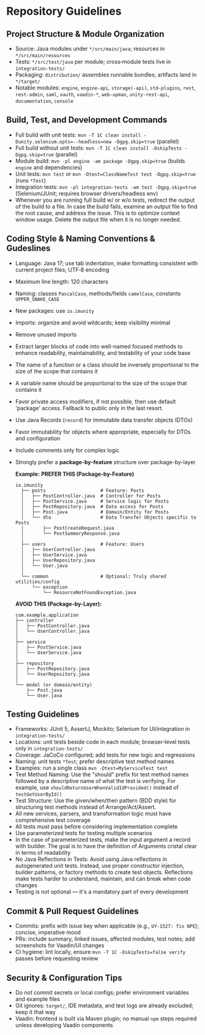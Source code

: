 # Repository Guidelines

## Project Structure & Module Organization
- Source: Java modules under `*/src/main/java`; resources in `*/src/main/resources`
- Tests: `*/src/test/java` per module; cross‑module tests live in `integration-tests/`
- Packaging: `distribution/` assembles runnable bundles; artifacts land in `*/target/`
- Notable modules: `engine`, `engine-api`, `storage(-api)`, `std-plugins`, `rest`, `rest-admin`, `saml`, `oauth`, `vaadin-*`, `web-upman`, `unity-rest-api`, `documentation`, `console`

## Build, Test, and Development Commands
- Full build with unit tests: `mvn -T 1C clean install -Dunity.selenium.opts=--headless=new -Dgpg.skip=true` (parallel)
- Full build without unit tests: `mvn -T 1C clean install -DskipTests -Dgpg.skip=true` (parallel)
- Module build: `mvn -pl engine -am package -Dgpg.skip=true` (builds `engine` and dependencies)
- Unit tests: `mvn test` or `mvn -Dtest=ClassNameTest test -Dgpg.skip=true` (runs `*Test`)
- Integration tests: `mvn -pl integration-tests -am test -Dgpg.skip=true` (Selenium/JUnit; requires browser drivers/headless env)
- Whenever you are running full build w/ or w/o tests, redirect the output of the build to a file. In case the build fails, examine an output file to find the root cause, and address the issue. This is to optimize context window usage. Delete the output file when it is no longer needed.

## Coding Style & Naming Conventions & Gudeslines
- Language: Java 17; use tab indentation, make formatting consistent with current project files; UTF‑8 encoding
- Maximum line length: 120 characters
- Naming: classes `PascalCase`, methods/fields `camelCase`, constants `UPPER_SNAKE_CASE`
- New packages: use `io.imunity`
- Imports: organize and avoid wildcards; keep visibility minimal
- Remove unused imports
- Extract larger blocks of code into well-named focused methods to enhance readability, maintainability, and testability of your code base
- The name of a function or a class should be inversely proportional to the size of the scope that contains it
- A variable name should be proportional to the size of the scope that contains it
- Favor private access modifiers, if not possible, then use default 'package' access. Fallback to public only in the last resort.
- Use Java Records (`record`) for immutable data transfer objects (DTOs)
- Favor immutability for objects where appropriate, especially for DTOs and configuration
- Include comments only for complex logic
- Strongly prefer a **package-by-feature** structure over package-by-layer

  **Example:** **PREFER THIS (Package-by-Feature)**
    ```
    io.imunity
      ├── posts                    # Feature: Posts
      │   ├── PostController.java  # Controller for Posts
      │   ├── PostService.java     # Service logic for Posts
      │   ├── PostRepository.java  # Data access for Posts
      │   ├── Post.java            # Domain/Entity for Posts
      │   └── dto                  # Data Transfer Objects specific to Posts
      │       ├── PostCreateRequest.java
      │       └── PostSummaryResponse.java
      │
      ├── users                    # Feature: Users
      │   ├── UserController.java
      │   ├── UserService.java
      │   ├── UserRepository.java
      │   └── User.java
      │
      └── common                   # Optional: Truly shared utilities/config
          └── exception
              └── ResourceNotFoundException.java
    ```
  **AVOID THIS (Package-by-Layer):**
    ```
    com.example.application
    ├── controller
    │   ├── PostController.java
    │   └── UserController.java
    │
    ├── service
    │   ├── PostService.java
    │   └── UserService.java
    │
    ├── repository
    │   ├── PostRepository.java
    │   └── UserRepository.java
    │
    └── model (or domain/entity)
        ├── Post.java
        └── User.java
    ```

## Testing Guidelines
- Frameworks: JUnit 5, AssertJ, Mockito; Selenium for UI/integration in `integration-tests/`
- Locations: unit tests beside code in each module; browser‑level tests only in `integration-tests/`
- Coverage: JaCoCo configured; add tests for new logic and regressions
- Naming: unit tests `*Test`; prefer descriptive test method names
- Examples: run a single class `mvn -Dtest=MyServiceTest test`
- Test Method Naming: Use the "should" prefix for test method names followed by a descriptive name of what the test is verifying. For example, use `shouldReturnUserWhenValidIdProvided()` instead of `testGetUserById()`
- Test Structure: Use the given/when/then pattern (BDD style) for structuring test methods instead of Arrange/Act/Assert.
- All new services, parsers, and transformation logic must have comprehensive test coverage
- All tests must pass before considering implementation complete
- Use parameterized tests for testing multiple scenarios
- In the case of parameterized tests, make the input argument a record with builder. The goal is to have the definition of Arguments cristal clear in terms of readability
- No Java Reflections in Tests: Avoid using Java reflections in autogenerated unit tests. Instead, use proper constructor injection, builder patterns, or factory methods to create test objects. Reflections make tests harder to understand, maintain, and can break when code changes
- Testing is not optional — it's a mandatory part of every development

## Commit & Pull Request Guidelines
- Commits: prefix with issue key when applicable (e.g., `UY-1527: fix NPE`); concise, imperative mood
- PRs: include summary, linked issues, affected modules, test notes; add screenshots for Vaadin/UI changes
- CI hygiene: lint locally, ensure `mvn -T 1C -DskipTests=false verify` passes before requesting review

## Security & Configuration Tips
- Do not commit secrets or local configs; prefer environment variables and example files
- Git ignores: `target/`, IDE metadata, and test logs are already excluded; keep it that way
- Vaadin: frontend is built via Maven plugin; no manual `npm` steps required unless developing Vaadin components

